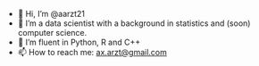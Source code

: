 - 👋 Hi, I’m @aarzt21
- 👀 I’m a data scientist with a background in statistics and (soon) computer science. 
- 🌱 I’m fluent in Python, R and C++
- 📫 How to reach me: ax.arzt@gmail.com

<!---
aarzt21/aarzt21 is a ✨ special ✨ repository because its `README.md` (this file) appears on your GitHub profile.
You can click the Preview link to take a look at your changes.
--->
